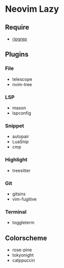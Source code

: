 # Neovim Lazy

## Require

- [ripgrep](https://github.com/BurntSushi/ripgrep)

## Plugins

### File
- telescope
- nvim-tree

### LSP
- mason
- lspconfig

### Snippet

- autopair
- LuaSnip
- cmp

### Highlight

- treesitter

### Git
- gitsins
- vim-fugitive

### Terminal
- toggleterm

## Colorscheme

- rose-pine
- tokyonight
- catppuccin

